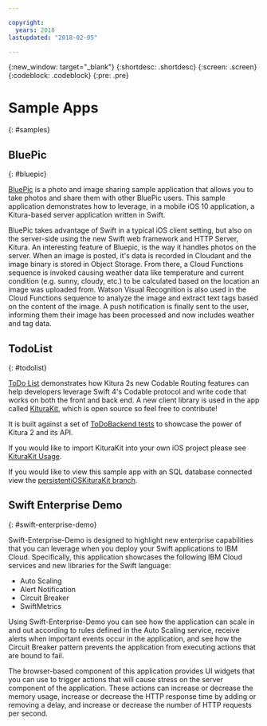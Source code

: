 ```yaml
---

copyright:
  years: 2018
lastupdated: "2018-02-05"

---
```

{:new_window: target="_blank"}
{:shortdesc: .shortdesc}
{:screen: .screen}
{:codeblock: .codeblock}
{:pre: .pre}

# Sample Apps
{: #samples}

## BluePic
{: #bluepic}

[BluePic](https://github.com/IBM/BluePic) is a photo and image sharing sample application that allows you to take photos and share them with other BluePic users. This sample application demonstrates how to leverage, in a mobile iOS 10 application, a Kitura-based server application written in Swift.

BluePic takes advantage of Swift in a typical iOS client setting, but also on the server-side using the new Swift web framework and HTTP Server, Kitura. An interesting feature of Bluepic, is the way it handles photos on the server. When an image is posted, it's data is recorded in Cloudant and the image binary is stored in Object Storage. From there, a Cloud Functions sequence is invoked causing weather data like temperature and current condition (e.g. sunny, cloudy, etc.) to be calculated based on the location an image was uploaded from. Watson Visual Recognition is also used in the Cloud Functions sequence to analyze the image and extract text tags based on the content of the image. A push notification is finally sent to the user, informing them their image has been processed and now includes weather and tag data.

## TodoList
{: #todolist}

[ToDo List](https://github.com/IBM-Swift/iOSSampleKituraKit) demonstrates how Kitura 2s new Codable Routing features can help developers leverage Swift 4's Codable protocol and write code that works on both the front and back end. A new client library is used in the app called [KituraKit](https://github.com/IBM-Swift/KituraBuddy), which is open source so feel free to contribute!

It is built against a set of [ToDoBackend tests](http://www.todobackend.com/) to showcase the power of Kitura 2 and its API.

If you would like to import KituraKit into your own iOS project please see [KituraKit Usage](https://github.com/IBM-Swift/KituraKit/blob/master/README.md).

If you would like to view this sample app with an SQL database connected view the [persistentiOSKituraKit branch](https://github.com/IBM-Swift/iOSSampleKituraKit/tree/persistentiOSKituraKit).

## Swift Enterprise Demo
{: #swift-enterprise-demo}

Swift-Enterprise-Demo is designed to highlight new enterprise capabilities that you can leverage when you deploy your Swift applications to IBM Cloud. Specifically, this application showcases the following IBM Cloud services and new libraries for the Swift language:

- Auto Scaling
- Alert Notification
- Circuit Breaker
- SwiftMetrics

Using Swift-Enterprise-Demo you can see how the application can scale in and out according to rules defined in the Auto Scaling service, receive alerts when important events occur in the application, and see how the Circuit Breaker pattern prevents the application from executing actions that are bound to fail.

The browser-based component of this application provides UI widgets that you can use to trigger actions that will cause stress on the server component of the application. These actions can increase or decrease the memory usage, increase or decrease the HTTP response time by adding or removing a delay, and increase or decrease the number of HTTP requests per second.
